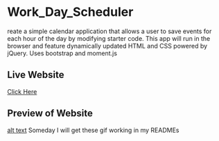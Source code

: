 # Work_Day_Scheduler
reate a simple calendar application that allows a user to save events for each hour of the day by modifying starter code. This app will run in the browser and feature dynamically updated HTML and CSS powered by jQuery. Uses bootstrap and moment.js


## Live Website
[Click Here](https://adam-niggebrugge.github.io/Work_Day_Scheduler/)

## Preview of Website 
[alt text](./assets/images/someday.gif) Someday I will get these gif working in my READMEs
